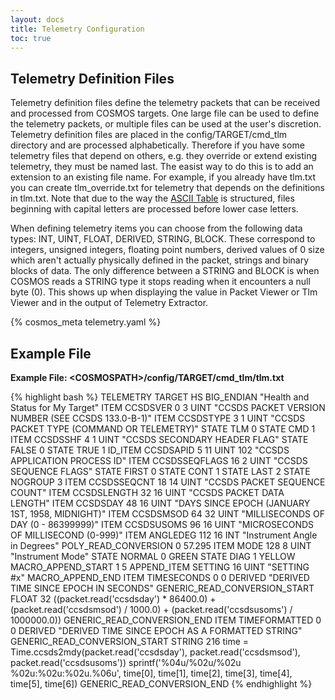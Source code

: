 ```yaml
---
layout: docs
title: Telemetry Configuration
toc: true
---
```


## Telemetry Definition Files

Telemetry definition files define the telemetry packets that can be received and processed from COSMOS targets. One large file can be used to define the telemetry packets, or multiple files can be used at the user's discretion. Telemetry definition files are placed in the config/TARGET/cmd_tlm directory and are processed alphabetically. Therefore if you have some telemetry files that depend on others, e.g. they override or extend existing telemetry, they must be named last. The easist way to do this is to add an extension to an existing file name. For example, if you already have tlm.txt you can create tlm_override.txt for telemetry that depends on the definitions in tlm.txt. Note that due to the way the [ASCII Table](http://www.asciitable.com/) is structured, files beginning with capital letters are processed before lower case letters.

When defining telemetry items you can choose from the following data types: INT, UINT, FLOAT, DERIVED, STRING, BLOCK. These correspond to integers, unsigned integers, floating point numbers, derived values of 0 size which aren't actually physically defined in the packet, strings and binary blocks of data. The only difference between a STRING and BLOCK is when COSMOS reads a STRING type it stops reading when it encounters a null byte (0). This shows up when displaying the value in Packet Viewer or Tlm Viewer and in the output of Telemetry Extractor.

<div style="clear:both;"></div>

{% cosmos_meta telemetry.yaml %}

## Example File

**Example File: &lt;COSMOSPATH&gt;/config/TARGET/cmd_tlm/tlm.txt**

{% highlight bash %}
TELEMETRY TARGET HS BIG_ENDIAN "Health and Status for My Target"
ITEM CCSDSVER 0 3 UINT "CCSDS PACKET VERSION NUMBER (SEE CCSDS 133.0-B-1)"
ITEM CCSDSTYPE 3 1 UINT "CCSDS PACKET TYPE (COMMAND OR TELEMETRY)"
STATE TLM 0
STATE CMD 1
ITEM CCSDSSHF 4 1 UINT "CCSDS SECONDARY HEADER FLAG"
STATE FALSE 0
STATE TRUE 1
ID_ITEM CCSDSAPID 5 11 UINT 102 "CCSDS APPLICATION PROCESS ID"
ITEM CCSDSSEQFLAGS 16 2 UINT "CCSDS SEQUENCE FLAGS"
STATE FIRST 0
STATE CONT 1
STATE LAST 2
STATE NOGROUP 3
ITEM CCSDSSEQCNT 18 14 UINT "CCSDS PACKET SEQUENCE COUNT"
ITEM CCSDSLENGTH 32 16 UINT "CCSDS PACKET DATA LENGTH"
ITEM CCSDSDAY 48 16 UINT "DAYS SINCE EPOCH (JANUARY 1ST, 1958, MIDNIGHT)"
ITEM CCSDSMSOD 64 32 UINT "MILLISECONDS OF DAY (0 - 86399999)"
ITEM CCSDSUSOMS 96 16 UINT "MICROSECONDS OF MILLISECOND (0-999)"
ITEM ANGLEDEG 112 16 INT "Instrument Angle in Degrees"
POLY_READ_CONVERSION 0 57.295
ITEM MODE 128 8 UINT "Instrument Mode"
STATE NORMAL 0 GREEN
STATE DIAG 1 YELLOW
MACRO_APPEND_START 1 5
APPEND_ITEM SETTING 16 UINT "SETTING #x"
MACRO_APPEND_END
ITEM TIMESECONDS 0 0 DERIVED "DERIVED TIME SINCE EPOCH IN SECONDS"
GENERIC_READ_CONVERSION_START FLOAT 32
((packet.read('ccsdsday') * 86400.0) + (packet.read('ccsdsmsod') / 1000.0) + (packet.read('ccsdsusoms') / 1000000.0))
GENERIC_READ_CONVERSION_END
ITEM TIMEFORMATTED 0 0 DERIVED "DERIVED TIME SINCE EPOCH AS A FORMATTED STRING"
GENERIC_READ_CONVERSION_START STRING 216
time = Time.ccsds2mdy(packet.read('ccsdsday'), packet.read('ccsdsmsod'), packet.read('ccsdsusoms'))
sprintf('%04u/%02u/%02u %02u:%02u:%02u.%06u', time[0], time[1], time[2], time[3], time[4], time[5], time[6])
GENERIC_READ_CONVERSION_END
{% endhighlight %}
